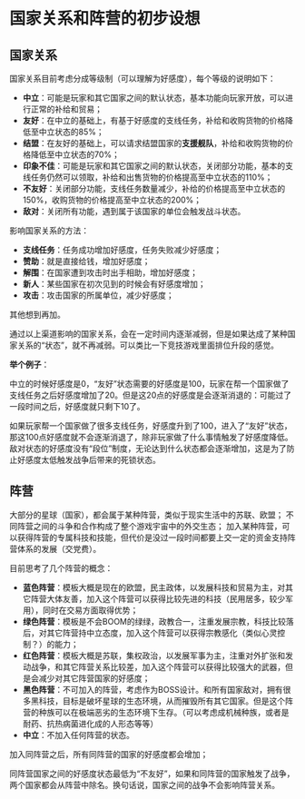 # 国家关系和阵营的初步设想
## 国家关系
国家关系目前考虑分成等级制（可以理解为好感度），每个等级的说明如下：
- **中立**：可能是玩家和其它国家之间的默认状态，基本功能向玩家开放，可以进行正常的补给和贸易；
- **友好**：在中立的基础上，有基于好感度的支线任务，补给和收购货物的价格降低至中立状态的85%；
- **结盟**：在友好的基础上，可以请求结盟国家的**支援舰队**，补给和收购货物的价格降低至中立状态的70%；
- **印象不佳**：可能是玩家和其它国家之间的默认状态，关闭部分功能，基本的支线任务仍然可以领取，补给和出售货物的价格提高至中立状态的110%；
- **不友好**：关闭部分功能，支线任务数量减少，补给的价格提高至中立状态的150%，收购货物的价格提高至中立状态的200%；
- **敌对**：关闭所有功能，遇到属于该国家的单位会触发战斗状态。

影响国家关系的方法：

- **支线任务**：任务成功增加好感度，任务失败减少好感度；
- **赞助**：就是直接给钱，增加好感度；
- **解围**：在国家遭到攻击时出手相助，增加好感度；
- **新人**：某些国家在初次见到的时候会有好感度增加；
- **攻击**：攻击国家的所属单位，减少好感度；

其他想到再加。

通过以上渠道影响的国家关系，会在一定时间内逐渐减弱，但是如果达成了某种国家关系的“状态”，就不再减弱。可以类比一下竞技游戏里面排位升段的感觉。

**举个例子**：

中立的时候好感度是0，“友好”状态需要的好感度是100，玩家在帮一个国家做了支线任务之后好感度增加了20。但是这20点的好感度是会逐渐消退的：可能过了一段时间之后，好感度就只剩下10了。

如果玩家帮一个国家做了很多支线任务，好感度升到了100，进入了“友好”状态，那这100点好感度就不会逐渐消退了，除非玩家做了什么事情触发了好感度降低。
敌对状态的好感度没有“段位”制度，无论达到什么状态都会逐渐增加，这是为了防止好感度太低触发战争后带来的死锁状态。


## 阵营
大部分的星球（国家），都会属于某种阵营，类似于现实生活中的苏联、欧盟；
不同阵营之间的斗争和合作构成了整个游戏宇宙中的外交生态；
加入某种阵营，可以获得阵营的专属科技和技能，但代价是没过一段时间都要上交一定的资金支持阵营体系的发展（交党费）。

目前思考了几个阵营的概念：

- **蓝色阵营**：模板大概是现在的欧盟，民主政体，以发展科技和贸易为主，对其它阵营大体友善，加入这个阵营可以获得比较先进的科技（民用居多，较少军用），同时在交易方面取得优势；
- **绿色阵营**：模板是不会BOOM的绿绿，政教合一，注重发展宗教，科技比较落后，对其它阵营持中立态度，加入这个阵营可以获得宗教感化（类似心灵控制？）的能力；
- **红色阵营**：模板大概是苏联，集权政治，以发展军事为主，注重对外扩张和发动战争，和其它阵营关系比较差，加入这个阵营可以获得比较强大的武器，但是会减少对其它阵营国家的好感度；
- **黑色阵营**：不可加入的阵营，考虑作为BOSS设计。和所有国家敌对，拥有很多黑科技，目标是破坏星球的生态环境，从而摧毁所有其它国家。但是这个阵营的种族可以在极端恶劣的生态环境下生存。（可以考虑成机械种族，或者是耐药、抗热病菌进化成的人形态等等）
- **中立**：不加入任何阵营的状态。

加入同阵营之后，所有同阵营的国家的好感度都会增加；

同阵营国家之间的好感度状态最低为“不友好”，如果和同阵营的国家触发了战争，两个国家都会从阵营中除名。换句话说，国家之间的战争不会影响阵营关系。
